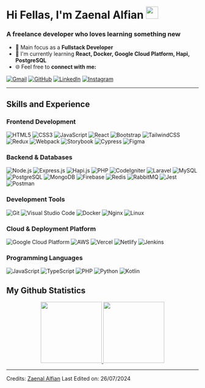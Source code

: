 <h1>Hi Fellas, I'm Zaenal Alfian</a> 
<img src="https://github.com/blackcater/blackcater/raw/main/images/Hi.gif" height="32"/></h1>

### A freelance developer who loves learning something new
- 🎯 Main focus as a **Fullstack Developer**
- 🌱 I'm currently learning **React, Docker, Google Cloud Platform, Hapi, PostgreSQL**
- 🌐 Feel free to **connect with me:**

[![Gmail](https://img.shields.io/badge/gmail-%23EA4335.svg?style=plastic&logo=gmail&logoColor=white)](mailto:zaenalalfian20@gmail.com)
[![GitHub](https://img.shields.io/badge/github-%23181717.svg?style=plastic&logo=github&logoColor=white)](https://github.com/astrocoding)
[![LinkedIn](https://img.shields.io/badge/linkedin-%230A66C2.svg?style=plastic&logo=linkedin&logoColor=white)](https://www.linkedin.com/in/zaenal-alfian/)
[![Instagram](https://img.shields.io/badge/instagram-%23E4405F.svg?style=plastic&logo=instagram&logoColor=white)](https://www.instagram.com/zencode_/)

<hr>

## Skills and Experience
### Frontend Development
![HTML5](https://img.shields.io/badge/HTML5-orange.svg?style=for-the-badge&logo=HTML5&logoColor=white) 
![CSS3](https://img.shields.io/badge/CSS3-blue.svg?style=for-the-badge&logo=CSS3&logoColor=white)
![JavaScript](https://img.shields.io/badge/JavaScript-yellow.svg?style=for-the-badge&logo=JavaScript&logoColor=white)
![React](https://img.shields.io/badge/React-%2320232a.svg?style=for-the-badge&logo=React&logoColor=%2361DAFB)
![Bootstrap](https://img.shields.io/badge/Bootstrap-purple.svg?style=for-the-badge&logo=Bootstrap&logoColor=white)
![TailwindCSS](https://img.shields.io/badge/tailwindcss-%2338B2AC.svg?style=for-the-badge&logo=tailwind-css&logoColor=white)
![Redux](https://img.shields.io/badge/Redux-orchid.svg?style=for-the-badge&logo=Redux&logoColor=white)
![Webpack](https://img.shields.io/badge/Webpack-%2331A8FF.svg?style=for-the-badge&logo=Webpack&logoColor=white)
![Storybook](https://img.shields.io/badge/Storybook-hotpink.svg?style=for-the-badge&logo=Storybook&logoColor=white)
![Cypress](https://img.shields.io/badge/Cypress-green.svg?style=for-the-badge&logo=Cypress&logoColor=white)
![Figma](https://img.shields.io/badge/Figma-darkgray.svg?style=for-the-badge&logo=Figma&logoColor=white)

### Backend & Databases
![Node.js](https://img.shields.io/badge/Node.js-6DA55F?style=for-the-badge&logo=Node.js&logoColor=white)
![Express.js](https://img.shields.io/badge/Express.js-%23404d59.svg?style=for-the-badge&logo=express&logoColor=%2361DAFB)
![Hapi.js](https://img.shields.io/badge/Hapi.js-orange.svg?style=for-the-badge&logo=Hapi.js&logoColor=white)
![PHP](https://img.shields.io/badge/PHP-474A8A?style=for-the-badge&logo=PHP&logoColor=white)
![CodeIgniter](https://img.shields.io/badge/CodeIgniter-%23FF9A00.svg?style=for-the-badge&logo=CodeIgniter&logoColor=white)
![Laravel](https://img.shields.io/badge/Laravel-red.svg?style=for-the-badge&logo=Laravel&logoColor=white)
![MySQL](https://img.shields.io/badge/MySQL-42759C?style=for-the-badge&logo=MySQL&logoColor=white)
![PostgreSQL](https://img.shields.io/badge/PostgreSQL-31648C?style=for-the-badge&logo=PostgreSQL&logoColor=white)
![MongoDB](https://img.shields.io/badge/MongoDB-001D2A.svg?style=for-the-badge&logo=MongoDB&logoColor=00E761)
![Firebase](https://img.shields.io/badge/Firebase-717171?style=for-the-badge&logo=Firebase&logoColor=F7C52A)
![Redis](https://img.shields.io/badge/Redis-red.svg?style=for-the-badge&logo=Redis&logoColor=white)
![RabbitMQ](https://img.shields.io/badge/RabbitMQ-B2B2B2?style=for-the-badge&logo=RabbitMQ&logoColor=F76300)
![Jest](https://img.shields.io/badge/Jest-f14126?style=for-the-badge&logo=Jest&logoColor=white)
![Postman](https://img.shields.io/badge/Postman-FF6C37?style=for-the-badge&logo=Postman&logoColor=white)

### Development Tools
![Git](https://img.shields.io/badge/Git-E84E31?style=for-the-badge&logo=Git&logoColor=white)
![Visual Studio Code](https://img.shields.io/badge/Visual_Studio_Code-blue.svg?style=for-the-badge&logo=VisualStudioCode&logoColor=white)
![Docker](https://img.shields.io/badge/Docker-2391E6?style=for-the-badge&logo=Docker&logoColor=white)
![Nginx](https://img.shields.io/badge/Nginx-019137?style=for-the-badge&logo=Nginx&logoColor=white)
![Linux](https://img.shields.io/badge/Linux-black.svg?style=for-the-badge&logo=Linux&logoColor=E8B200)

### Cloud & Deployment Platform
![Google Cloud Platform](https://img.shields.io/badge/Google_Cloud_Platform-DADADA?style=for-the-badge&logo=GoogleCloud&logoColor=red)
![AWS](https://img.shields.io/badge/AWS-orange.svg?style=for-the-badge&logo=Amazon&logoColor=white)
![Vercel](https://img.shields.io/badge/Vercel-black.svg?style=for-the-badge&logo=Vercel&logoColor=white)
![Netlify](https://img.shields.io/badge/Netlify-37A9B5?style=for-the-badge&logo=Netlify&logoColor=white)
![Jenkins](https://img.shields.io/badge/Jenkins-F0F0F0?style=for-the-badge&logo=Jenkins&logoColor=CC3631)

### Programming Languages
![JavaScript](https://img.shields.io/badge/JavaScript-yellow.svg?style=for-the-badge&logo=JavaScript&logoColor=white)
![TypeScript](https://img.shields.io/badge/TypeScript-blue.svg?style=for-the-badge&logo=typescript&logoColor=white)
![PHP](https://img.shields.io/badge/PHP-474A8A?style=for-the-badge&logo=PHP&logoColor=white)
![Python](https://img.shields.io/badge/Python-356F9E?style=for-the-badge&logo=python&logoColor=yellow)
![Kotlin](https://img.shields.io/badge/Kotlin-9935EA?style=for-the-badge&logo=kotlin&logoColor=white)

## My Github Statistics
<p align="center">
	<a href="https://github.com/astrocoding">	  
  		<img height="160em" src="https://github-readme-stats.vercel.app/api?username=astrocoding&theme=react&show_icons=true&hide_border=true&count_private=true"/>
  		<img height="160em" src="https://github-readme-stats-eight-theta.vercel.app/api/top-langs/?username=astrocoding&theme=react&show_icons=true&hide_border=true&layout=compact"/>
	</a>
</p>

<hr>

Credits: [Zaenal Alfian](https://github.com/astrocoding)
Last Edited on: 26/07/2024
